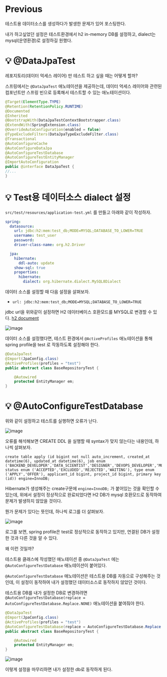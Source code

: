 # Previous

테스트용 데이터소스를 생성하다가 발생한 문제가 있어 포스팅한다.

내가 하고싶었던 설정은 테스트환경에서 h2 in-memory DB를 설정하고, dialect는 mysql(운영환경)로 설정하길 원했다.

# 💡 @DataJpaTest

레포지토리(데이터 억세스 레이어) 만 테스트 하고 싶을 때는 어떻게 할까?

스프링에서는 `@DataJpaTest` 애노테이션을 제공하는데, 데이터 억세스 레이어와 관련된 컴포넌트만 스프링 빈으로 등록해서 테스트할 수 있는 애노테이션이다.

```java
@Target(ElementType.TYPE)
@Retention(RetentionPolicy.RUNTIME)
@Documented
@Inherited
@BootstrapWith(DataJpaTestContextBootstrapper.class)
@ExtendWith(SpringExtension.class)
@OverrideAutoConfiguration(enabled = false)
@TypeExcludeFilters(DataJpaTypeExcludeFilter.class)
@Transactional
@AutoConfigureCache
@AutoConfigureDataJpa
@AutoConfigureTestDatabase
@AutoConfigureTestEntityManager
@ImportAutoConfiguration
public @interface DataJpaTest {
//...
}
```

# 💡 Test용 데이터소스 dialect 설정

`src/test/resources/application-test.yml` 를 만들고 아래와 같이 작성하자.

```yml
spring:
  datasource:
    url: jdbc:h2:mem:test_db;MODE=MYSQL;DATABASE_TO_LOWER=TRUE
    username: test_user
    password:
    driver-class-name: org.h2.Driver

  jpa:
    hibernate:
      ddl-auto: update
    show-sql: true
    properties:
      hibernate:
        dialect: org.hibernate.dialect.MySQL8Dialect
```

데이터 소스를 설정할 때 다음 설정을 살펴보자.
- `url: jdbc:h2:mem:test_db;MODE=MYSQL;DATABASE_TO_LOWER=TRUE`

jdbc url을 위와같이 설정하면 H2 데이터베이스 호환모드를 MYSQL로 변경할 수 있다. [h2 document](http://www.h2database.com/html/features.html)

![image](https://github.com/shin-je-woo/TIL/assets/39439576/469090e0-de2c-42f8-8370-b9427a734f57)

데이터 소스를 설정했다면, 테스트 환경에서 `@ActiveProfiles` 애노테이션을 통해 spring profile을 test 로 작동하도록 설정해야 한다.

```java
@DataJpaTest
@Import(JpaConfig.class)
@ActiveProfiles(profiles = "test")
public abstract class BaseRepositoryTest {

    @Autowired
    protected EntityManager em;
}
```

# 💡 @AutoConfigureTestDatabase

위와 같이 설정하고 테스트를 실행하면 오류가 난다.

![image](https://github.com/shin-je-woo/TIL/assets/39439576/d683401b-52f6-4325-a4fc-8b1feb274e6b)

오류를 해석해보면 CREATE DDL 을 실행할 때 syntax가 맞지 않는다는 내용인데, 하나씩 살펴보자.

```
create table apply (id bigint not null auto_increment, created_at datetime(6), updated_at datetime(6), job enum ('BACKEND_DEVELOPER','DATA_SCIENTIST','DESIGNER','DEVOPS_DEVELOPER','MOBILE_DEVELOPER','PLANNER','WEB_DEVELOPER'), status enum ('ACCEPTED','EXCLUDED','REJECTED','WAITING'), type enum ('APPLY','OFFER'), applicant_id bigint, project_id bigint, primary key (id)) engine=InnoDB;
```

Hibernate가 생성해주는 create구문에 `engine=InnoDB;` 가 붙어있는 것을 확인할 수 있는데, 위에서 설정이 정상적으로 완료되었다면 H2 DB가 mysql 호환모드로 동작하여 문제가 발생하지 않았을 것이다.

뭔가 문제가 있다는 뜻인데, 하나씩 로그를 더 살펴보자.

![image](https://github.com/shin-je-woo/TIL/assets/39439576/dcc5a539-a1c5-49c4-8739-a58020fa38f4)

로그를 보면, spring profile은 test로 정상적으로 동작하고 있지만, 연결된 DB가 설정한 것과 다른 것을 알 수 있다.

왜 이런 것일까?

테스트용 클래스에 작성했던 애노테이션 중 `@DataJpaTest` 에는 `@AutoConfigureTestDatabase` 애노테이션이 붙어있다.

`@AutoConfigureTestDatabase` 애노테이션은 테스트용 DB를 자동으로 구성해주는 것인데, 이 설정이 동작하여 내가 설정했던 데이터소스로 동작하지 않았던 것이다.

테스트용 DB를 내가 설정한 DB로 변경하려면 `@AutoConfigureTestDatabase(replace = AutoConfigureTestDatabase.Replace.NONE)` 애노테이션을 붙여줘야 한다.

```java
@DataJpaTest
@Import(JpaConfig.class)
@ActiveProfiles(profiles = "test")
@AutoConfigureTestDatabase(replace = AutoConfigureTestDatabase.Replace.NONE) // @DataJpaTest에서 제공하는 테스트용 DB 사용 X -> application-test.yml에서 정의한 데이터소스 사용
public abstract class BaseRepositoryTest {

    @Autowired
    protected EntityManager em;
}
```

![image](https://github.com/shin-je-woo/TIL/assets/39439576/0319746a-eb9c-457f-846f-7f2904ada8e5)

이렇게 설정을 마무리하면 내가 설정한 db로 동작하게 된다.
